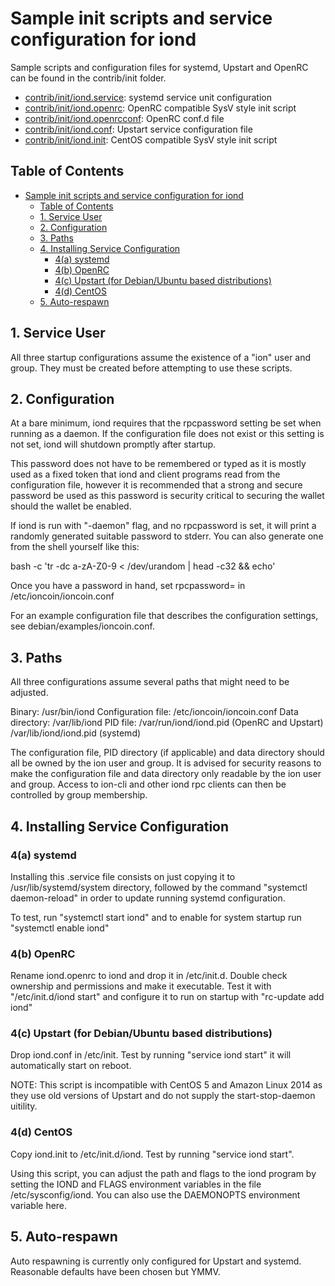 # Sample init scripts and service configuration for iond

Sample scripts and configuration files for systemd, Upstart and OpenRC
can be found in the contrib/init folder.

- [contrib/init/iond.service](contrib/init/iond.service):    systemd service unit configuration
- [contrib/init/iond.openrc](contrib/init/iond.openrc):     OpenRC compatible SysV style init script
- [contrib/init/iond.openrcconf](contrib/init/iond.openrcconf): OpenRC conf.d file
- [contrib/init/iond.conf](contrib/init/iond.conf):       Upstart service configuration file
- [contrib/init/iond.init](contrib/init/iond.init):       CentOS compatible SysV style init script

Table of Contents
-----------------
- [Sample init scripts and service configuration for iond](#sample-init-scripts-and-service-configuration-for-iond)
  - [Table of Contents](#table-of-contents)
  - [1. Service User](#1-service-user)
  - [2. Configuration](#2-configuration)
  - [3. Paths](#3-paths)
  - [4. Installing Service Configuration](#4-installing-service-configuration)
    - [4(a) systemd](#4a-systemd)
    - [4(b) OpenRC](#4b-openrc)
    - [4(c) Upstart (for Debian/Ubuntu based distributions)](#4c-upstart-for-debianubuntu-based-distributions)
    - [4(d) CentOS](#4d-centos)
  - [5. Auto-respawn](#5-auto-respawn)


## 1. Service User
All three startup configurations assume the existence of a "ion" user
and group.  They must be created before attempting to use these scripts.

## 2. Configuration
At a bare minimum, iond requires that the rpcpassword setting be set
when running as a daemon.  If the configuration file does not exist or this
setting is not set, iond will shutdown promptly after startup.

This password does not have to be remembered or typed as it is mostly used
as a fixed token that iond and client programs read from the configuration
file, however it is recommended that a strong and secure password be used
as this password is security critical to securing the wallet should the
wallet be enabled.

If iond is run with "-daemon" flag, and no rpcpassword is set, it will
print a randomly generated suitable password to stderr.  You can also
generate one from the shell yourself like this:

bash -c 'tr -dc a-zA-Z0-9 < /dev/urandom | head -c32 && echo'

Once you have a password in hand, set rpcpassword= in /etc/ioncoin/ioncoin.conf

For an example configuration file that describes the configuration settings,
see debian/examples/ioncoin.conf.

## 3. Paths
All three configurations assume several paths that might need to be adjusted.

Binary:              /usr/bin/iond
Configuration file:  /etc/ioncoin/ioncoin.conf
Data directory:      /var/lib/iond
PID file:            /var/run/iond/iond.pid (OpenRC and Upstart)
                     /var/lib/iond/iond.pid (systemd)

The configuration file, PID directory (if applicable) and data directory
should all be owned by the ion user and group.  It is advised for security
reasons to make the configuration file and data directory only readable by the
ion user and group.  Access to ion-cli and other iond rpc clients
can then be controlled by group membership.

## 4. Installing Service Configuration

### 4(a) systemd

Installing this .service file consists on just copying it to
/usr/lib/systemd/system directory, followed by the command
"systemctl daemon-reload" in order to update running systemd configuration.

To test, run "systemctl start iond" and to enable for system startup run
"systemctl enable iond"

### 4(b) OpenRC

Rename iond.openrc to iond and drop it in /etc/init.d.  Double
check ownership and permissions and make it executable.  Test it with
"/etc/init.d/iond start" and configure it to run on startup with
"rc-update add iond"

### 4(c) Upstart (for Debian/Ubuntu based distributions)

Drop iond.conf in /etc/init.  Test by running "service iond start"
it will automatically start on reboot.

NOTE: This script is incompatible with CentOS 5 and Amazon Linux 2014 as they
use old versions of Upstart and do not supply the start-stop-daemon uitility.

### 4(d) CentOS

Copy iond.init to /etc/init.d/iond. Test by running "service iond start".

Using this script, you can adjust the path and flags to the iond program by
setting the IOND and FLAGS environment variables in the file
/etc/sysconfig/iond. You can also use the DAEMONOPTS environment variable here.

## 5. Auto-respawn
Auto respawning is currently only configured for Upstart and systemd.
Reasonable defaults have been chosen but YMMV.
